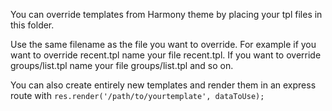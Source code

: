 You can override templates from Harmony theme by placing your tpl files in this folder.

Use the same filename as the file you want to override. For example if you want to override recent.tpl name your file recent.tpl. If you want to override groups/list.tpl name your file groups/list.tpl and so on.

You can also create entirely new templates and render them in an express route with `res.render('/path/to/yourtemplate', dataToUse);`